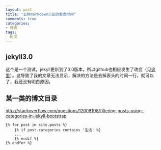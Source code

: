 ```yaml
---
layout: post
title: "去掉markdown头部的发表时间"
comments: true
categories: 
- 博客
tags:
- 时间
---
```


## jekyll3.0
这个是一个测试，jekyll更新到了3.0版本，所以github也相应发生了改变（见[这里](https://github.com/blog/2100-github-pages-now-faster-and-simpler-with-jekyll-3-0)）。这导致了我的文章无法显示，解决的方法是去掉表头的时间一行，就可以了，我还没有明白原因。

## 某一类的博文目录

http://stackoverflow.com/questions/12008108/filtering-posts-using-categories-in-jekyll-bootstrap

	{% for post in site.posts %}
		{% if post.categories contains '生活' %}
		...
		{% endif %}
	{% endfor %}
